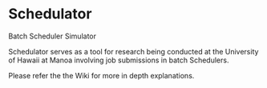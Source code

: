 # Schedulator
Batch Scheduler Simulator

Schedulator serves as a tool for research being conducted at the University of Hawaii at Manoa involving job submissions in batch Schedulers.

Please refer the the Wiki for more in depth explanations.
